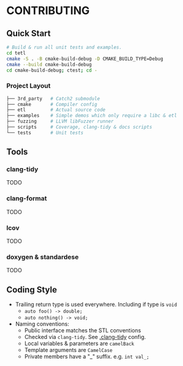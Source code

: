 # CONTRIBUTING

## Quick Start

```sh
# Build & run all unit tests and examples.
cd tetl
cmake -S . -B cmake-build-debug -D CMAKE_BUILD_TYPE=Debug
cmake --build cmake-build-debug
cd cmake-build-debug; ctest; cd -
```

### Project Layout

```sh
├── 3rd_party   # Catch2 submodule
├── cmake       # Compiler config
├── etl         # Actual source code
├── examples    # Simple demos which only require a libc & etl
├── fuzzing     # LLVM libFuzzer runner
├── scripts     # Coverage, clang-tidy & docs scripts
└── tests       # Unit tests
```

## Tools

### clang-tidy

TODO

### clang-format

TODO

### lcov

TODO

### doxygen & standardese

TODO

## Coding Style

- Trailing return type is used everywhere. Including if type is `void`
  - `auto foo() -> double;`
  - `auto nothing() -> void;`
- Naming conventions:
  - Public interface matches the STL conventions
  - Checked via `clang-tidy`. See [.clang-tidy](./.clang-tidy) config.
  - Local variables & parameters are `camelBack`
  - Template arguments are `CamelCase`
  - Private members have a "_" suffix. e.g. `int val_;`
